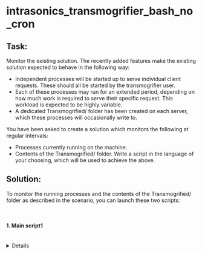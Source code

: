 # intrasonics_transmogrifier_bash_no_cron

## Task:<br>
Monitor the existing solution. The recently added features make the existing solution expected to behave in the following way: 
-  Independent processes will be started up to serve individual client requests. These should all be started by the transmogrifier user. 
-  Each of these processes may run for an extended period, depending on how much work is required to serve their specific request. This workload is expected to be highly variable. 
-  A dedicated Transmogrified/ folder has been created on each server, which these processes will occasionally write to. 

You have been asked to create a solution which monitors the following at regular intervals:<br>
-  Processes currently running on the machine. 
-  Contents of the Transmogrified/ folder. 
Write a script in the language of your choosing, which will be used to achieve the above. 


## Solution:

To monitor the running processes and the contents of the Transmogrified/ folder as described in the scenario, you can launch these two scripts:

<br>

#### 1. Main script1

<br>
<details markdown=1><summary markdown="span">Details</summary>
``` sh
#!/bin/bash

# Write script to monitor processes and folder contents
cat > /usr/local/bin/transmogrifier-monitor.sh << EOF

#!/bin/bash
while true; do
  ps -ef | grep -v grep | grep transmogrifier >> /var/log/transmogrifier/access.log
  ls -l /path/to/Transmogrified/ >> /var/log/transmogrifier/access.log
  sleep 60
done
EOF

chmod +x /usr/local/bin/transmogrifier-monitor.sh
```
</details>

#### 2. Script2 to start the main script1 on a boot

<br>
<details markdown=1><summary markdown="span">Details</summary>
```
#!/bin/bash

# Start script on boot

# Create the systemd service file
cat > /etc/systemd/system/transmogrifier-monitor.service << EOF
[Unit]
Description=Transmogrifier Monitor

[Service]
ExecStart=/usr/local/bin/transmogrifier-monitor.sh
Restart=always
User=transmogrifier

[Install]
WantedBy=multi-user.target
EOF

# Reload systemd to pick up the new service file
systemctl daemon-reload

# Enable the service to start on boot
systemctl enable transmogrifier-monitor.service

# Start the service immediately
systemctl start transmogrifier-monitor.service

```
</details>
